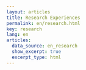 ```yaml
---
layout: articles
title: Research Experiences
permalink: en/research.html
key: research
lang: en
articles:
  data_source: en_research
  show_excerpt: true
  excerpt_type: html
---
```


<!--more-->

<div class="article__content" markdown="1">
</div>
